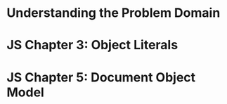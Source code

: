 # Understanding the Problem Domain

# JS Chapter 3: Object Literals

# JS Chapter 5: Document Object Model
